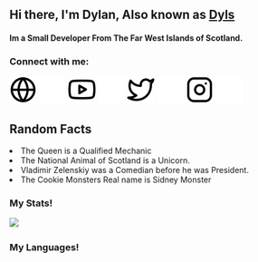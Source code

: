 ## Hi there, I'm Dylan, Also known as [Dyls](https://dyls-portfolio.xyz/)

#### Im a Small Developer From The Far West Islands of Scotland.

### Connect with me:
[![website](./img/globe-light.svg)](https://dyls-portfolio.xyz/)
[![website](./img/globe-dark.svg)](https://dyls-portfolio.xyz/)
[![website](./img/youtube-light.svg)](https://www.youtube.com/channel/UCb5QwkQs0uBiRV0THheP48w)
[![website](./img/youtube-dark.svg)](https://www.youtube.com/channel/UCb5QwkQs0uBiRV0THheP48w)
[![website](./img/twitter-light.svg)](https://twitter.com/dev_dyls)
[![website](./img/twitter-dark.svg)](https://twitter.com/dev_dyls)
[![website](./img/instagram-light.svg)](https://instagram.com/dylan_kyle_2004)
[![website](./img/instagram-dark.svg)](https://instagram.com/dylan_kyle_2004)

## Random Facts

 <li> The Queen is a Qualified Mechanic</li>
   <li> The National Animal of Scotland is a Unicorn.</li>
     <li> Vladimir Zelenskiy was a Comedian before he was President.</li>
      <li> The Cookie Monsters Real name is Sidney Monster </li>

<h3> My Stats! </h3>
<img src="https://github-readme-stats.vercel.app/api?username=Dev-Dyls&show_icons=true&theme=radical">

<h3> My Languages! </h3>





